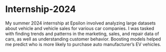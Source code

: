 # Internship-2024
My summer 2024 internship at Epsilon involved analyzing large datasets about vehicle and vehicle sales for various car companies. I was tasked with finding trends and patterns in the marketing, sales, and repair data of cars, as well as understanding customer behavior. Boosting models helped me predict who is more likely to purchase auto manufacturer’s EV vehicles.
